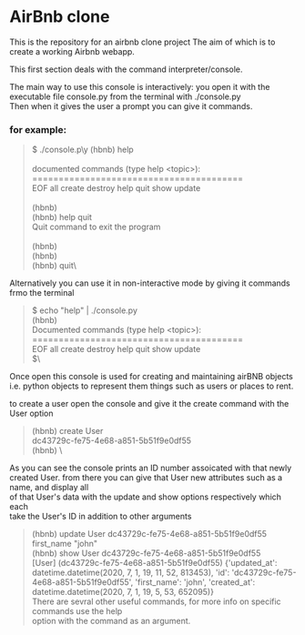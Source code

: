 # AirBnb clone

This is the repository for an airbnb clone project
The aim of which is to create a working Airbnb webapp.

This first section deals with the command interpreter/console.

The main way to use this console is interactively: you open it with the executable file
console.py from the terminal with ./console.py  \
Then when it gives the user a prompt you can give it commands.

### for example: 
>$ ./console.p\y
(hbnb) help\
\
documented commands (type help \<topic\>):\
========================================\
EOF  all  create  destroy  help  quit  show  update\
\
(hbnb)\
(hbnb) help quit\
Quit command to exit the program\
\
(hbnb)\
(hbnb)\
(hbnb) quit\

Alternatively you can use it in non-interactive mode by giving it commands frmo the terminal
> $ echo "help" | ./console.py\
(hbnb) \
Documented commands (type help \<topic\>):\
========================================\
EOF  all  create  destroy  help  quit  show  update\
$\

Once open this console is used for creating and maintaining airBNB objects\
i.e. python objects to represent them things such as users or places to rent.

to create a user open the console and give it the create command with the User option

> (hbnb) create User\
dc43729c-fe75-4e68-a851-5b51f9e0df55\
(hbnb) \

As you can see the console prints an ID number assoicated with that newly created User.
from there you can give that User new attributes such as a name, and display all\
 of that User's data with the update and show options respectively which each \
 take the User's ID in addition to other arguments
 >(hbnb) update User dc43729c-fe75-4e68-a851-5b51f9e0df55 first_name "john"\
 (hbnb) show User dc43729c-fe75-4e68-a851-5b51f9e0df55\
 [User] (dc43729c-fe75-4e68-a851-5b51f9e0df55) {'updated_at': datetime.datetime(2020, 7, 1, 19, 11, 52, 813453), 'id': 'dc43729c-fe75-4e68-a851-5b51f9e0df55', 'first_name': 'john', 'created_at': datetime.datetime(2020, 7, 1, 19, 5, 53, 652095)}
 \
 There are sevral other useful commands, for more info on specific commands use the help\
 option with the command as an argument.
